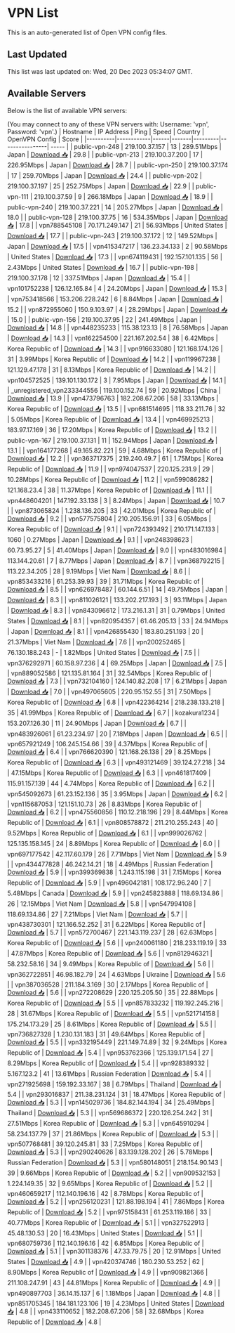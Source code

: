# VPN List

This is an auto-generated list of Open VPN config files.

## Last Updated

This list was last updated on: Wed, 20 Dec 2023 05:34:07 GMT.

## Available Servers

Below is the list of available VPN servers:

(You may connect to any of these VPN servers with: Username: 'vpn', Password: 'vpn'.)
| Hostname | IP Address | Ping | Speed | Country | OpenVPN Config | Score |
|----------|------------|------|-------|---------|----------------| ----- |
| public-vpn-248 | 219.100.37.157 | 13 | 289.51Mbps | Japan | [Download 📥](./configs/server_0_JP.ovpn) | 29.8 |
| public-vpn-213 | 219.100.37.200 | 17 | 226.95Mbps | Japan | [Download 📥](./configs/server_1_JP.ovpn) | 28.7 |
| public-vpn-250 | 219.100.37.174 | 17 | 259.70Mbps | Japan | [Download 📥](./configs/server_2_JP.ovpn) | 24.4 |
| public-vpn-202 | 219.100.37.197 | 25 | 252.75Mbps | Japan | [Download 📥](./configs/server_3_JP.ovpn) | 22.9 |
| public-vpn-111 | 219.100.37.59 | 9 | 266.18Mbps | Japan | [Download 📥](./configs/server_4_JP.ovpn) | 18.9 |
| public-vpn-240 | 219.100.37.221 | 14 | 205.27Mbps | Japan | [Download 📥](./configs/server_5_JP.ovpn) | 18.0 |
| public-vpn-128 | 219.100.37.75 | 16 | 534.35Mbps | Japan | [Download 📥](./configs/server_6_JP.ovpn) | 17.8 |
| vpn788545108 | 70.171.249.147 | 21 | 56.93Mbps | United States | [Download 📥](./configs/server_7_US.ovpn) | 17.7 |
| public-vpn-243 | 219.100.37.172 | 12 | 149.52Mbps | Japan | [Download 📥](./configs/server_8_JP.ovpn) | 17.5 |
| vpn415347217 | 136.23.34.133 | 2 | 90.58Mbps | United States | [Download 📥](./configs/server_9_US.ovpn) | 17.3 |
| vpn674119431 | 192.157.101.135 | 56 | 2.43Mbps | United States | [Download 📥](./configs/server_10_US.ovpn) | 16.7 |
| public-vpn-198 | 219.100.37.178 | 12 | 337.51Mbps | Japan | [Download 📥](./configs/server_11_JP.ovpn) | 15.4 |
| vpn101752238 | 126.12.165.84 | 4 | 24.20Mbps | Japan | [Download 📥](./configs/server_12_JP.ovpn) | 15.3 |
| vpn753418566 | 153.206.228.242 | 6 | 8.84Mbps | Japan | [Download 📥](./configs/server_13_JP.ovpn) | 15.2 |
| vpn872955060 | 150.9.103.97 | 4 | 28.29Mbps | Japan | [Download 📥](./configs/server_14_JP.ovpn) | 15.0 |
| public-vpn-156 | 219.100.37.95 | 22 | 241.49Mbps | Japan | [Download 📥](./configs/server_15_JP.ovpn) | 14.8 |
| vpn448235233 | 115.38.123.13 | 8 | 76.58Mbps | Japan | [Download 📥](./configs/server_16_JP.ovpn) | 14.3 |
| vpn162254500 | 221.167.202.54 | 38 | 6.42Mbps | Korea Republic of | [Download 📥](./configs/server_17_KR.ovpn) | 14.3 |
| vpn916633080 | 121.168.174.126 | 31 | 3.99Mbps | Korea Republic of | [Download 📥](./configs/server_18_KR.ovpn) | 14.2 |
| vpn119967238 | 121.129.47.178 | 31 | 8.13Mbps | Korea Republic of | [Download 📥](./configs/server_19_KR.ovpn) | 14.2 |
| vpn104572525 | 139.101.130.172 | 3 | 7.95Mbps | Japan | [Download 📥](./configs/server_20_JP.ovpn) | 14.1 |
| _unregistered_vpn233344556 | 119.100.152.74 | 59 | 20.92Mbps | China | [Download 📥](./configs/server_21_CN.ovpn) | 13.9 |
| vpn473796763 | 182.208.67.206 | 58 | 33.13Mbps | Korea Republic of | [Download 📥](./configs/server_22_KR.ovpn) | 13.5 |
| vpn681514695 | 118.33.211.76 | 32 | 5.05Mbps | Korea Republic of | [Download 📥](./configs/server_23_KR.ovpn) | 13.4 |
| vpn469925213 | 183.97.17.169 | 36 | 17.20Mbps | Korea Republic of | [Download 📥](./configs/server_24_KR.ovpn) | 13.2 |
| public-vpn-167 | 219.100.37.131 | 11 | 152.94Mbps | Japan | [Download 📥](./configs/server_25_JP.ovpn) | 13.1 |
| vpn164177268 | 49.165.82.221 | 59 | 4.68Mbps | Korea Republic of | [Download 📥](./configs/server_26_KR.ovpn) | 12.2 |
| vpn363717375 | 219.240.49.7 | 61 | 1.75Mbps | Korea Republic of | [Download 📥](./configs/server_27_KR.ovpn) | 11.9 |
| vpn974047537 | 220.125.231.9 | 29 | 10.28Mbps | Korea Republic of | [Download 📥](./configs/server_28_KR.ovpn) | 11.2 |
| vpn599086282 | 121.168.23.4 | 38 | 11.37Mbps | Korea Republic of | [Download 📥](./configs/server_29_KR.ovpn) | 11.1 |
| vpn448604201 | 147.192.33.138 | 3 | 8.24Mbps | Japan | [Download 📥](./configs/server_30_JP.ovpn) | 10.7 |
| vpn873065824 | 1.238.136.205 | 33 | 42.01Mbps | Korea Republic of | [Download 📥](./configs/server_31_KR.ovpn) | 9.2 |
| vpn577575804 | 210.205.156.91 | 33 | 6.05Mbps | Korea Republic of | [Download 📥](./configs/server_32_KR.ovpn) | 9.1 |
| vpn724393492 | 210.171.147.133 | 1060 | 0.27Mbps | Japan | [Download 📥](./configs/server_33_JP.ovpn) | 9.1 |
| vpn248398623 | 60.73.95.27 | 5 | 41.40Mbps | Japan | [Download 📥](./configs/server_34_JP.ovpn) | 9.0 |
| vpn483016984 | 113.144.20.61 | 7 | 8.77Mbps | Japan | [Download 📥](./configs/server_35_JP.ovpn) | 8.7 |
| vpn368792215 | 113.22.34.205 | 28 | 9.19Mbps | Viet Nam | [Download 📥](./configs/server_36_VN.ovpn) | 8.6 |
| vpn853433216 | 61.253.39.93 | 39 | 31.71Mbps | Korea Republic of | [Download 📥](./configs/server_37_KR.ovpn) | 8.5 |
| vpn626978487 | 60.144.6.51 | 14 | 49.75Mbps | Japan | [Download 📥](./configs/server_38_JP.ovpn) | 8.3 |
| vpn811026121 | 133.202.217.193 | 3 | 93.11Mbps | Japan | [Download 📥](./configs/server_39_JP.ovpn) | 8.3 |
| vpn843096612 | 173.216.1.31 | 31 | 0.79Mbps | United States | [Download 📥](./configs/server_40_US.ovpn) | 8.1 |
| vpn820954357 | 61.46.205.13 | 33 | 24.94Mbps | Japan | [Download 📥](./configs/server_41_JP.ovpn) | 8.1 |
| vpn426855430 | 183.80.251.193 | 20 | 21.37Mbps | Viet Nam | [Download 📥](./configs/server_42_VN.ovpn) | 7.6 |
| vpn200252465 | 76.130.188.243 | - | 1.82Mbps | United States | [Download 📥](./configs/server_43_US.ovpn) | 7.5 |
| vpn376292971 | 60.158.97.236 | 4 | 69.25Mbps | Japan | [Download 📥](./configs/server_44_JP.ovpn) | 7.5 |
| vpn889052586 | 121.135.81.164 | 31 | 32.54Mbps | Korea Republic of | [Download 📥](./configs/server_45_KR.ovpn) | 7.3 |
| vpn732104160 | 124.140.82.208 | 17 | 6.21Mbps | Japan | [Download 📥](./configs/server_46_JP.ovpn) | 7.0 |
| vpn497065605 | 220.95.152.55 | 31 | 7.50Mbps | Korea Republic of | [Download 📥](./configs/server_47_KR.ovpn) | 6.8 |
| vpn422364214 | 218.238.133.218 | 35 | 41.99Mbps | Korea Republic of | [Download 📥](./configs/server_48_KR.ovpn) | 6.7 |
| kozakura1234 | 153.207.126.30 | 11 | 24.90Mbps | Japan | [Download 📥](./configs/server_49_JP.ovpn) | 6.7 |
| vpn483926061 | 61.23.234.97 | 20 | 7.18Mbps | Japan | [Download 📥](./configs/server_50_JP.ovpn) | 6.5 |
| vpn657921249 | 106.245.154.66 | 39 | 4.37Mbps | Korea Republic of | [Download 📥](./configs/server_51_KR.ovpn) | 6.4 |
| vpn766620390 | 121.168.26.138 | 29 | 8.25Mbps | Korea Republic of | [Download 📥](./configs/server_52_KR.ovpn) | 6.3 |
| vpn493121469 | 39.124.27.218 | 34 | 47.15Mbps | Korea Republic of | [Download 📥](./configs/server_53_KR.ovpn) | 6.3 |
| vpn461817409 | 115.91.157.139 | 44 | 4.74Mbps | Korea Republic of | [Download 📥](./configs/server_54_KR.ovpn) | 6.2 |
| vpn545092673 | 61.23.152.136 | 35 | 3.95Mbps | Japan | [Download 📥](./configs/server_55_JP.ovpn) | 6.2 |
| vpn115687053 | 121.151.10.73 | 26 | 8.83Mbps | Korea Republic of | [Download 📥](./configs/server_56_KR.ovpn) | 6.2 |
| vpn475560856 | 110.12.218.196 | 29 | 8.44Mbps | Korea Republic of | [Download 📥](./configs/server_57_KR.ovpn) | 6.1 |
| vpn808578872 | 211.210.255.243 | 40 | 9.52Mbps | Korea Republic of | [Download 📥](./configs/server_58_KR.ovpn) | 6.1 |
| vpn999026762 | 125.135.158.145 | 24 | 8.89Mbps | Korea Republic of | [Download 📥](./configs/server_59_KR.ovpn) | 6.0 |
| vpn697177542 | 42.117.60.179 | 26 | 7.71Mbps | Viet Nam | [Download 📥](./configs/server_60_VN.ovpn) | 5.9 |
| vpn434477828 | 46.242.14.21 | 18 | 4.49Mbps | Russian Federation | [Download 📥](./configs/server_61_RU.ovpn) | 5.9 |
| vpn399369838 | 1.243.115.198 | 31 | 7.15Mbps | Korea Republic of | [Download 📥](./configs/server_62_KR.ovpn) | 5.9 |
| vpn496042181 | 108.172.96.240 | 7 | 5.48Mbps | Canada | [Download 📥](./configs/server_63_CA.ovpn) | 5.9 |
| vpn245823888 | 118.69.134.86 | 26 | 12.15Mbps | Viet Nam | [Download 📥](./configs/server_64_VN.ovpn) | 5.8 |
| vpn547994108 | 118.69.134.86 | 27 | 7.21Mbps | Viet Nam | [Download 📥](./configs/server_65_VN.ovpn) | 5.7 |
| vpn438730301 | 121.166.52.252 | 31 | 6.22Mbps | Korea Republic of | [Download 📥](./configs/server_66_KR.ovpn) | 5.7 |
| vpn572700467 | 221.143.119.237 | 28 | 62.63Mbps | Korea Republic of | [Download 📥](./configs/server_67_KR.ovpn) | 5.6 |
| vpn240061180 | 218.233.119.19 | 33 | 47.87Mbps | Korea Republic of | [Download 📥](./configs/server_68_KR.ovpn) | 5.6 |
| vpn812946321 | 58.232.58.16 | 34 | 9.49Mbps | Korea Republic of | [Download 📥](./configs/server_69_KR.ovpn) | 5.6 |
| vpn362722851 | 46.98.182.79 | 24 | 4.63Mbps | Ukraine | [Download 📥](./configs/server_70_UA.ovpn) | 5.6 |
| vpn387036528 | 211.184.3.169 | 30 | 2.17Mbps | Korea Republic of | [Download 📥](./configs/server_71_KR.ovpn) | 5.6 |
| vpn272208629 | 220.125.205.50 | 35 | 22.88Mbps | Korea Republic of | [Download 📥](./configs/server_72_KR.ovpn) | 5.5 |
| vpn857833232 | 119.192.245.216 | 28 | 31.67Mbps | Korea Republic of | [Download 📥](./configs/server_73_KR.ovpn) | 5.5 |
| vpn521714158 | 175.214.173.29 | 25 | 8.61Mbps | Korea Republic of | [Download 📥](./configs/server_74_KR.ovpn) | 5.5 |
| vpn736827328 | 1.230.131.183 | 31 | 49.64Mbps | Korea Republic of | [Download 📥](./configs/server_75_KR.ovpn) | 5.5 |
| vpn332195449 | 221.149.74.89 | 32 | 9.24Mbps | Korea Republic of | [Download 📥](./configs/server_76_KR.ovpn) | 5.4 |
| vpn953762366 | 125.139.171.54 | 27 | 8.29Mbps | Korea Republic of | [Download 📥](./configs/server_77_KR.ovpn) | 5.4 |
| vpn928389332 | 5.167.123.2 | 41 | 13.61Mbps | Russian Federation | [Download 📥](./configs/server_78_RU.ovpn) | 5.4 |
| vpn271925698 | 159.192.33.167 | 38 | 6.79Mbps | Thailand | [Download 📥](./configs/server_79_TH.ovpn) | 5.4 |
| vpn293016837 | 211.38.231.124 | 31 | 18.47Mbps | Korea Republic of | [Download 📥](./configs/server_80_KR.ovpn) | 5.3 |
| vpn145029736 | 184.82.144.194 | 34 | 25.49Mbps | Thailand | [Download 📥](./configs/server_81_TH.ovpn) | 5.3 |
| vpn569686372 | 220.126.254.242 | 31 | 27.51Mbps | Korea Republic of | [Download 📥](./configs/server_82_KR.ovpn) | 5.3 |
| vpn645910294 | 58.234.137.79 | 37 | 21.86Mbps | Korea Republic of | [Download 📥](./configs/server_83_KR.ovpn) | 5.3 |
| vpn507768481 | 39.120.245.81 | 33 | 7.25Mbps | Korea Republic of | [Download 📥](./configs/server_84_KR.ovpn) | 5.3 |
| vpn290240626 | 83.139.128.202 | 26 | 5.78Mbps | Russian Federation | [Download 📥](./configs/server_85_RU.ovpn) | 5.3 |
| vpn580148051 | 218.154.90.143 | 39 | 9.66Mbps | Korea Republic of | [Download 📥](./configs/server_86_KR.ovpn) | 5.2 |
| vpn909532153 | 1.224.149.35 | 32 | 9.65Mbps | Korea Republic of | [Download 📥](./configs/server_87_KR.ovpn) | 5.2 |
| vpn460659217 | 112.140.196.16 | 42 | 8.78Mbps | Korea Republic of | [Download 📥](./configs/server_88_KR.ovpn) | 5.2 |
| vpn256120231 | 121.88.198.194 | 41 | 7.86Mbps | Korea Republic of | [Download 📥](./configs/server_89_KR.ovpn) | 5.2 |
| vpn975158431 | 61.253.119.186 | 33 | 40.77Mbps | Korea Republic of | [Download 📥](./configs/server_90_KR.ovpn) | 5.1 |
| vpn327522913 | 45.48.130.53 | 20 | 16.43Mbps | United States | [Download 📥](./configs/server_91_US.ovpn) | 5.1 |
| vpn680759736 | 112.140.196.16 | 42 | 6.85Mbps | Korea Republic of | [Download 📥](./configs/server_92_KR.ovpn) | 5.1 |
| vpn301138376 | 47.33.79.75 | 20 | 12.91Mbps | United States | [Download 📥](./configs/server_93_US.ovpn) | 4.9 |
| vpn420374746 | 180.230.53.252 | 62 | 8.90Mbps | Korea Republic of | [Download 📥](./configs/server_94_KR.ovpn) | 4.9 |
| vpn909821366 | 211.108.247.91 | 43 | 44.81Mbps | Korea Republic of | [Download 📥](./configs/server_95_KR.ovpn) | 4.9 |
| vpn490897703 | 36.14.15.137 | 6 | 1.18Mbps | Japan | [Download 📥](./configs/server_96_JP.ovpn) | 4.8 |
| vpn851705345 | 184.181.123.106 | 19 | 4.23Mbps | United States | [Download 📥](./configs/server_97_US.ovpn) | 4.8 |
| vpn433110652 | 182.208.67.206 | 58 | 32.68Mbps | Korea Republic of | [Download 📥](./configs/server_98_KR.ovpn) | 4.8 |
